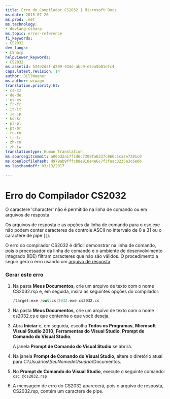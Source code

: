 ```yaml
---
title: Erro do Compilador CS2032 | Microsoft Docs
ms.date: 2015-07-20
ms.prod: .net
ms.technology:
- devlang-csharp
ms.topic: error-reference
f1_keywords:
- CS2032
dev_langs:
- CSharp
helpviewer_keywords:
- CS2032
ms.assetid: 534e2d2f-d209-43dd-abc9-e5ea5b01efc4
caps.latest.revision: 14
author: BillWagner
ms.author: wiwagn
translation.priority.ht:
- cs-cz
- de-de
- es-es
- fr-fr
- it-it
- ja-jp
- ko-kr
- pl-pl
- pt-br
- ru-ru
- tr-tr
- zh-cn
- zh-tw
translationtype: Human Translation
ms.sourcegitcommit: a06bd2a17f1d6c7308fa6337c866c1ca2e7281c0
ms.openlocfilehash: d979ab9fffcb8e810e4e6c7f3faac3235a3c6e0b
ms.lasthandoff: 03/13/2017

---
```

# <a name="compiler-error-cs2032"></a>Erro do Compilador CS2032
O caractere 'character' não é permitido na linha de comando ou em arquivos de resposta  
  
 Os arquivos de resposta e as opções da linha de comando para o csc.exe não podem conter caracteres de controle ASCII no intervalo de 0 a 31 ou o caractere de pipe (`|`).  
  
 O erro do compilador CS2032 é difícil demonstrar na linha de comando, pois o processador da linha de comando e o ambiente de desenvolvimento integrado (IDE) filtram caracteres que não são válidos. O procedimento a seguir gera o erro usando um [arquivo de resposta](../../../csharp/language-reference/compiler-options/response-file-compiler-option.md).  
  
### <a name="to-generate-this-error"></a>Gerar este erro  
  
1.  Na pasta **Meus Documentos**, crie um arquivo de texto com o nome CS2032.rsp e, em seguida, insira as seguintes opções do compilador:  
  
    ```csharp  
    /target:exe /out:cs|2032.exe cs2032.cs  
    ```  
  
2.  Na pasta **Meus Documentos**, crie um arquivo de texto com o nome cs2032.cs e que contenha o que você deseja.  
  
3.  Abra **Iniciar** e, em seguida, escolha **Todos os Programas**, **Microsoft Visual Studio 2010**, **Ferramentas do Visual Studio**, **Prompt de Comando do Visual Studio**.  
  
     A janela **Prompt de Comando do Visual Studio** se abrirá.  
  
4.  Na janela **Prompt de Comando do Visual Studio**, altere o diretório atual para C:\Usuários\\*SeuNomedeUsuário*\Documentos.  
  
5.  No **Prompt de Comando do Visual Studio**, execute o seguinte comando: `csc @cs2032.rsp`  
  
6.  A mensagem de erro do CS2032 aparecerá, pois o arquivo de resposta, CS2032.rsp, contém um caractere de pipe.
